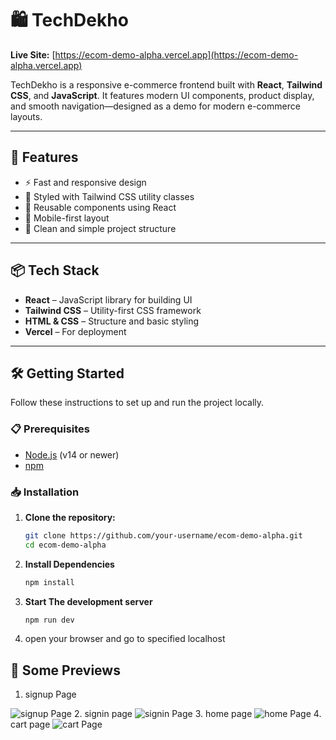 # 🛍️ TechDekho

**Live Site:** [https://ecom-demo-alpha.vercel.app](https://ecom-demo-alpha.vercel.app)

TechDekho is a responsive e-commerce frontend built with **React**, **Tailwind CSS**, and **JavaScript**. It features modern UI components, product display, and smooth navigation—designed as a demo for modern e-commerce layouts.

---

## 🚀 Features

- ⚡ Fast and responsive design
- 💅 Styled with Tailwind CSS utility classes
- 🔄 Reusable components using React
- 📱 Mobile-first layout
- 🔧 Clean and simple project structure

---

## 📦 Tech Stack

- **React** – JavaScript library for building UI
- **Tailwind CSS** – Utility-first CSS framework
- **HTML & CSS** – Structure and basic styling
- **Vercel** – For deployment

---

## 🛠️ Getting Started

Follow these instructions to set up and run the project locally.

### 📋 Prerequisites

- [Node.js](https://nodejs.org/) (v14 or newer)
- [npm](https://www.npmjs.com/) 

### 📥 Installation

1. **Clone the repository:**

   ```bash
   git clone https://github.com/your-username/ecom-demo-alpha.git
   cd ecom-demo-alpha
2. **Install Dependencies**
    ```bash
   npm install
3. **Start The development server**
    ```bash
    npm run dev
4. open your browser and go to specified localhost

## 📸 Some Previews

1. signup Page

![signup Page](/./Screenshots/signup.png)
2. signin page
![signin Page](./Screenshots/signin.png)
3. home page
![home Page](./Screenshots/home.png)
4. cart page
![cart Page](./Screenshots/cart.png)





